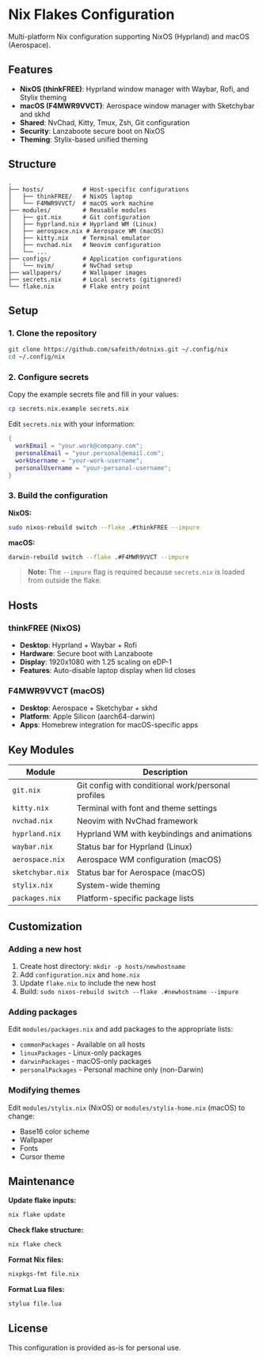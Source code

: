 # Nix Flakes Configuration

Multi-platform Nix configuration supporting NixOS (Hyprland) and macOS (Aerospace).

## Features

- **NixOS (thinkFREE)**: Hyprland window manager with Waybar, Rofi, and Stylix theming
- **macOS (F4MWR9VVCT)**: Aerospace window manager with Sketchybar and skhd
- **Shared**: NvChad, Kitty, Tmux, Zsh, Git configuration
- **Security**: Lanzaboote secure boot on NixOS
- **Theming**: Stylix-based unified theming

## Structure

```
.
├── hosts/           # Host-specific configurations
│   ├── thinkFREE/   # NixOS laptop
│   └── F4MWR9VVCT/  # macOS work machine
├── modules/         # Reusable modules
│   ├── git.nix      # Git configuration
│   ├── hyprland.nix # Hyprland WM (Linux)
│   ├── aerospace.nix # Aerospace WM (macOS)
│   ├── kitty.nix    # Terminal emulator
│   ├── nvchad.nix   # Neovim configuration
│   └── ...
├── configs/         # Application configurations
│   └── nvim/        # NvChad setup
├── wallpapers/      # Wallpaper images
├── secrets.nix      # Local secrets (gitignored)
└── flake.nix        # Flake entry point
```

## Setup

### 1. Clone the repository

```bash
git clone https://github.com/safeith/dotnixs.git ~/.config/nix
cd ~/.config/nix
```

### 2. Configure secrets

Copy the example secrets file and fill in your values:

```bash
cp secrets.nix.example secrets.nix
```

Edit `secrets.nix` with your information:
```nix
{
  workEmail = "your.work@company.com";
  personalEmail = "your.personal@email.com";
  workUsername = "your-work-username";
  personalUsername = "your-personal-username";
}
```

### 3. Build the configuration

**NixOS:**
```bash
sudo nixos-rebuild switch --flake .#thinkFREE --impure
```

**macOS:**
```bash
darwin-rebuild switch --flake .#F4MWR9VVCT --impure
```

> **Note:** The `--impure` flag is required because `secrets.nix` is loaded from outside the flake.

## Hosts

### thinkFREE (NixOS)
- **Desktop**: Hyprland + Waybar + Rofi
- **Hardware**: Secure boot with Lanzaboote
- **Display**: 1920x1080 with 1.25 scaling on eDP-1
- **Features**: Auto-disable laptop display when lid closes

### F4MWR9VVCT (macOS)
- **Desktop**: Aerospace + Sketchybar + skhd
- **Platform**: Apple Silicon (aarch64-darwin)
- **Apps**: Homebrew integration for macOS-specific apps

## Key Modules

| Module | Description |
|--------|-------------|
| `git.nix` | Git config with conditional work/personal profiles |
| `kitty.nix` | Terminal with font and theme settings |
| `nvchad.nix` | Neovim with NvChad framework |
| `hyprland.nix` | Hyprland WM with keybindings and animations |
| `waybar.nix` | Status bar for Hyprland (Linux) |
| `aerospace.nix` | Aerospace WM configuration (macOS) |
| `sketchybar.nix` | Status bar for Aerospace (macOS) |
| `stylix.nix` | System-wide theming |
| `packages.nix` | Platform-specific package lists |

## Customization

### Adding a new host

1. Create host directory: `mkdir -p hosts/newhostname`
2. Add `configuration.nix` and `home.nix`
3. Update `flake.nix` to include the new host
4. Build: `sudo nixos-rebuild switch --flake .#newhostname --impure`

### Adding packages

Edit `modules/packages.nix` and add packages to the appropriate lists:
- `commonPackages` - Available on all hosts
- `linuxPackages` - Linux-only packages
- `darwinPackages` - macOS-only packages
- `personalPackages` - Personal machine only (non-Darwin)

### Modifying themes

Edit `modules/stylix.nix` (NixOS) or `modules/stylix-home.nix` (macOS) to change:
- Base16 color scheme
- Wallpaper
- Fonts
- Cursor theme

## Maintenance

**Update flake inputs:**
```bash
nix flake update
```

**Check flake structure:**
```bash
nix flake check
```

**Format Nix files:**
```bash
nixpkgs-fmt file.nix
```

**Format Lua files:**
```bash
stylua file.lua
```

## License

This configuration is provided as-is for personal use.
